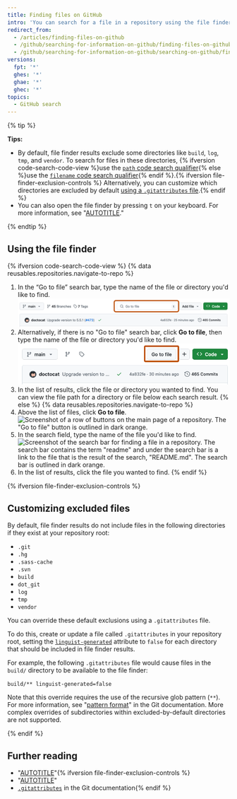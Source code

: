 ```yaml
---
title: Finding files on GitHub
intro: 'You can search for a file in a repository using the file finder. To search for a file in multiple repositories on {% data variables.product.product_name %}, use the {% ifversion code-search-code-view %}[`path` code search qualifier](/search-github/github-code-search/understanding-github-code-search-syntax#path-qualifier){% else %}[`filename` code search qualifier](/search-github/searching-on-github/searching-code#search-by-filename){% endif %}.'
redirect_from:
  - /articles/finding-files-on-github
  - /github/searching-for-information-on-github/finding-files-on-github
  - /github/searching-for-information-on-github/searching-on-github/finding-files-on-github
versions:
  fpt: '*'
  ghes: '*'
  ghae: '*'
  ghec: '*'
topics:
  - GitHub search
---
```

{% tip %}

**Tips:**

- By default, file finder results exclude some directories like `build`, `log`, `tmp`, and `vendor`. To search for files in these directories, {% ifversion code-search-code-view %}use the [`path` code search qualifier](/search-github/github-code-search/understanding-github-code-search-syntax#path-qualifier){% else %}use the [`filename` code search qualifier](/search-github/searching-on-github/searching-code#search-by-filename){% endif %}.{% ifversion file-finder-exclusion-controls %} Alternatively, you can customize which directories are excluded by default [using a `.gitattributes` file](#customizing-excluded-files).{% endif %}
- You can also open the file finder by pressing `t` on your keyboard. For more information, see "[AUTOTITLE](/get-started/accessibility/keyboard-shortcuts)."

{% endtip %}

## Using the file finder

{% ifversion code-search-code-view %}
{% data reusables.repositories.navigate-to-repo %}
1. In the “Go to file” search bar, type the name of the file or directory you'd like to find.
   ![Screenshot of the main view for a repository. A search bar, labeled "Go to file", is outlined in dark orange.](/assets/images/help/repository/repository-main-page-go-to-file.png)
1. Alternatively, if there is no "Go to file" search bar, click **Go to file**, then type the name of the file or directory you'd like to find.
   ![Screenshot of the main view for a repository. A "Go to file" button is outlined in dark orange.](/assets/images/help/repository/repository-main-page-go-to-file-no-search-bar.png)
1. In the list of results, click the file or directory you wanted to find. You can view the file path for a directory or file below each search result.
{% else %}
{% data reusables.repositories.navigate-to-repo %}
1. Above the list of files, click **Go to file**.
   ![Screenshot of a row of buttons on the main page of a repository. The "Go to file" button is outlined in dark orange.](/assets/images/help/search/find-file-button.png)
1. In the search field, type the name of the file you'd like to find.
   ![Screenshot of the search bar for finding a file in a repository. The search bar contains the term "readme" and under the search bar is a link to the file that is the result of the search, "README.md". The search bar is outlined in dark orange.](/assets/images/help/search/find-file-search-field.png)
1. In the list of results, click the file you wanted to find.
{% endif %}

{% ifversion file-finder-exclusion-controls %}

## Customizing excluded files

By default, file finder results do not include files in the following directories if they exist at your repository root:

- `.git`
- `.hg`
- `.sass-cache`
- `.svn`
- `build`
- `dot_git`
- `log`
- `tmp`
- `vendor`

You can override these default exclusions using a `.gitattributes` file.

To do this, create or update a file called `.gitattributes` in your repository root, setting the [`linguist-generated`](https://github.com/github-linguist/linguist/blob/master/docs/overrides.md) attribute to `false` for each directory that should be included in file finder results.

For example, the following `.gitattributes` file would cause files in the `build/` directory to be available to the file finder:

```text
build/** linguist-generated=false
```

Note that this override requires the use of the recursive glob pattern (`**`). For more information, see "[pattern format](https://git-scm.com/docs/gitignore#_pattern_format)" in the Git documentation. More complex overrides of subdirectories within excluded-by-default directories are not supported.

{% endif %}

## Further reading

- "[AUTOTITLE](/search-github/getting-started-with-searching-on-github/about-searching-on-github)"{% ifversion file-finder-exclusion-controls %}
- "[AUTOTITLE](/repositories/working-with-files/managing-files/customizing-how-changed-files-appear-on-github)"
- [`.gitattributes`](https://git-scm.com/docs/gitattributes) in the Git documentation{% endif %}
